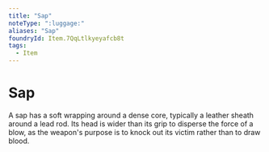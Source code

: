 ```yaml
---
title: "Sap"
noteType: ":luggage:"
aliases: "Sap"
foundryId: Item.7QqLtlkyeyafcb8t
tags:
  - Item
---
```


# Sap

A sap has a soft wrapping around a dense core, typically a leather sheath around a lead rod. Its head is wider than its grip to disperse the force of a blow, as the weapon's purpose is to knock out its victim rather than to draw blood.
